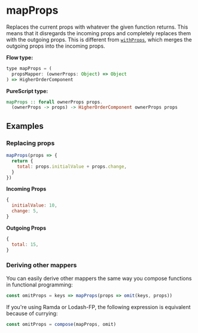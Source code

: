# mapProps

Replaces the current props with whatever the given function returns. This means that it disregards the incoming props and completely replaces them with the outgoing props. This is different from [`withProps`](api/withprops.md), which merges the outgoing props into the incoming props.

**Flow type:**

```js
type mapProps = (
  propsMapper: (ownerProps: Object) => Object
) => HigherOrderComponent
```

**PureScript type:**

```haskell
mapProps :: forall ownerProps props.
  (ownerProps -> props) -> HigherOrderComponent ownerProps props
```

## Examples

### Replacing props

```js
mapProps(props => {
  return {
    total: props.initialValue + props.change,
  }
})
```

**Incoming Props**

```js
{
  initialValue: 10,
  change: 5,
}
```

**Outgoing Props**

```js
{
  total: 15,
}
```
### Deriving other mappers

You can easily derive other mappers the same way you compose functions in functional programming:

```js
const omitProps = keys => mapProps(props => omit(keys, props))
```

If you're using Ramda or Lodash-FP, the following expression is equivalent because of currying:

```js
const omitProps = compose(mapProps, omit)
```
